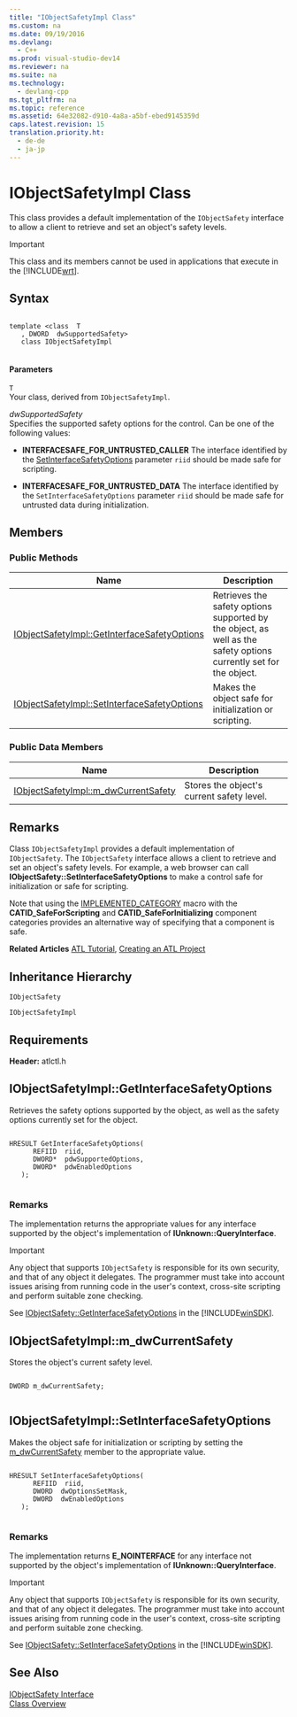 ```yaml
---
title: "IObjectSafetyImpl Class"
ms.custom: na
ms.date: 09/19/2016
ms.devlang: 
  - C++
ms.prod: visual-studio-dev14
ms.reviewer: na
ms.suite: na
ms.technology: 
  - devlang-cpp
ms.tgt_pltfrm: na
ms.topic: reference
ms.assetid: 64e32082-d910-4a8a-a5bf-ebed9145359d
caps.latest.revision: 15
translation.priority.ht: 
  - de-de
  - ja-jp
---
```

# IObjectSafetyImpl Class
This class provides a default implementation of the `IObjectSafety` interface to allow a client to retrieve and set an object's safety levels.  
  
> [!IMPORTANT]
>  This class and its members cannot be used in applications that execute in the [!INCLUDE[wrt](../vs140/includes/wrt_md.md)].  
  
## Syntax  
  
```  
  
template <class  T  
   , DWORD  dwSupportedSafety>  
   class IObjectSafetyImpl  
  
```  
  
#### Parameters  
 `T`  
 Your class, derived from `IObjectSafetyImpl`.  
  
 *dwSupportedSafety*  
 Specifies the supported safety options for the control. Can be one of the following values:  
  
-   **INTERFACESAFE_FOR_UNTRUSTED_CALLER** The interface identified by the [SetInterfaceSafetyOptions](../vs140/IObjectSafetyImpl--SetInterfaceSafetyOptions.md) parameter `riid` should be made safe for scripting.  
  
-   **INTERFACESAFE_FOR_UNTRUSTED_DATA** The interface identified by the `SetInterfaceSafetyOptions` parameter `riid` should be made safe for untrusted data during initialization.  
  
## Members  
  
### Public Methods  
  
|Name|Description|  
|----------|-----------------|  
|[IObjectSafetyImpl::GetInterfaceSafetyOptions](../vs140/IObjectSafetyImpl--GetInterfaceSafetyOptions.md)|Retrieves the safety options supported by the object, as well as the safety options currently set for the object.|  
|[IObjectSafetyImpl::SetInterfaceSafetyOptions](../vs140/IObjectSafetyImpl--SetInterfaceSafetyOptions.md)|Makes the object safe for initialization or scripting.|  
  
### Public Data Members  
  
|Name|Description|  
|----------|-----------------|  
|[IObjectSafetyImpl::m_dwCurrentSafety](../vs140/IObjectSafetyImpl--m_dwCurrentSafety.md)|Stores the object's current safety level.|  
  
## Remarks  
 Class `IObjectSafetyImpl` provides a default implementation of `IObjectSafety`. The `IObjectSafety` interface allows a client to retrieve and set an object's safety levels. For example, a web browser can call **IObjectSafety::SetInterfaceSafetyOptions** to make a control safe for initialization or safe for scripting.  
  
 Note that using the [IMPLEMENTED_CATEGORY](../vs140/IMPLEMENTED_CATEGORY.md) macro with the **CATID_SafeForScripting** and **CATID_SafeForInitializing** component categories provides an alternative way of specifying that a component is safe.  
  
 **Related Articles** [ATL Tutorial](../vs140/Active-Template-Library--ATL--Tutorial.md), [Creating an ATL Project](../vs140/Creating-an-ATL-Project.md)  
  
## Inheritance Hierarchy  
 `IObjectSafety`  
  
 `IObjectSafetyImpl`  
  
## Requirements  
 **Header:** atlctl.h  
  
##  <a name="iobjectsafetyimpl__getinterfacesafetyoptions"></a>  IObjectSafetyImpl::GetInterfaceSafetyOptions  
 Retrieves the safety options supported by the object, as well as the safety options currently set for the object.  
  
```  
  
HRESULT GetInterfaceSafetyOptions(  
      REFIID  riid,  
      DWORD*  pdwSupportedOptions,  
      DWORD*  pdwEnabledOptions  
   );  
  
```  
  
### Remarks  
 The implementation returns the appropriate values for any interface supported by the object's implementation of **IUnknown::QueryInterface**.  
  
> [!IMPORTANT]
>  Any object that supports `IObjectSafety` is responsible for its own security, and that of any object it delegates. The programmer must take into account issues arising from running code in the user's context, cross-site scripting and perform suitable zone checking.  
  
 See [IObjectSafety::GetInterfaceSafetyOptions](https://msdn.microsoft.com/en-us/library/aa768223.aspx) in the [!INCLUDE[winSDK](../vs140/includes/winSDK_md.md)].  
  
##  <a name="iobjectsafetyimpl__m_dwcurrentsafety"></a>  IObjectSafetyImpl::m_dwCurrentSafety  
 Stores the object's current safety level.  
  
```  
  
DWORD m_dwCurrentSafety;  
  
```  
  
##  <a name="iobjectsafetyimpl__setinterfacesafetyoptions"></a>  IObjectSafetyImpl::SetInterfaceSafetyOptions  
 Makes the object safe for initialization or scripting by setting the [m_dwCurrentSafety](../vs140/IObjectSafetyImpl--m_dwCurrentSafety.md) member to the appropriate value.  
  
```  
  
HRESULT SetInterfaceSafetyOptions(  
      REFIID  riid,  
      DWORD  dwOptionsSetMask,  
      DWORD  dwEnabledOptions  
   );  
  
```  
  
### Remarks  
 The implementation returns **E_NOINTERFACE** for any interface not supported by the object's implementation of **IUnknown::QueryInterface**.  
  
> [!IMPORTANT]
>  Any object that supports `IObjectSafety` is responsible for its own security, and that of any object it delegates. The programmer must take into account issues arising from running code in the user's context, cross-site scripting and perform suitable zone checking.  
  
 See [IObjectSafety::SetInterfaceSafetyOptions](https://msdn.microsoft.com/en-us/library/aa768225.aspx) in the [!INCLUDE[winSDK](../vs140/includes/winSDK_md.md)].  
  
## See Also  
 [IObjectSafety Interface](https://msdn.microsoft.com/en-us/library/aa768224.aspx)   
 [Class Overview](../vs140/ATL-Class-Overview.md)